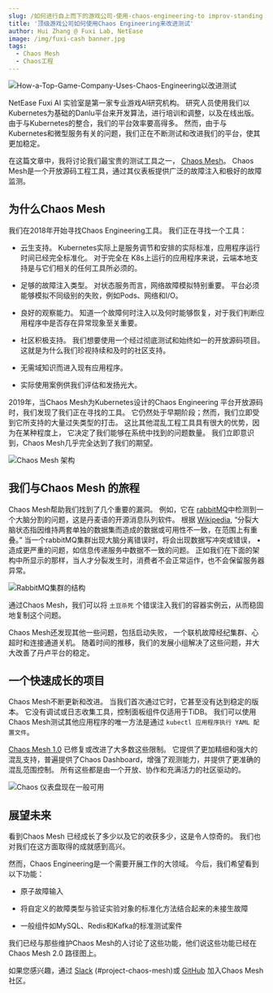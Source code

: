 ```yaml
---
slug: /如何进行自上而下的游戏公司-使用-chaos-engineering-to improv-standing
title: '顶级游戏公司如何使用Chaos Engineering来改进测试'
author: Hui Zhang @ Fuxi Lab, NetEase
image: /img/fuxi-cash banner.jpg
tags:
  - Chaos Mesh
  - Chaos工程
---
```


![How-a-Top-Game-Company-Uses-Chaos-Engineering以改进测试](/img/fuxi-case-banner.jpg)

NetEase Fuxi AI 实验室是第一家专业游戏AI研究机构。 研究人员使用我们以Kubernetes为基础的Danlu平台来开发算法，进行培训和调整，以及在线出版。 由于与Kubernetes的整合，我们的平台效率要高得多。 然而，由于与Kubernetes和微型服务有关的问题，我们正在不断测试和改进我们的平台，使其更加稳定。

<!--truncate-->

在这篇文章中，我将讨论我们最宝贵的测试工具之一， [Chaos Mesh](https://github.com/chaos-mesh/chaos-mesh)。 Chaos Mesh是一个开放源码工程工具，通过其仪表板提供广泛的故障注入和极好的故障监测。

## 为什么Chaos Mesh

我们在2018年开始寻找Chaos Engineering工具。 我们正在寻找一个工具：

- 云生支持。 Kubernetes实际上是服务调节和安排的实际标准，应用程序运行时间已经完全标准化。 对于完全在 K8s上运行的应用程序来说，云端本地支持是与它们相关的任何工具所必须的。

- 足够的故障注入类型。 对状态服务而言，网络故障模拟特别重要。 平台必须能够模拟不同级别的失败，例如Pods、网络和I/O。

- 良好的观察能力。 知道一个故障何时注入以及何时能够恢复，对于我们判断应用程序中是否存在异常现象至关重要。

- 社区积极支持。 我们想要使用一个经过彻底测试和始终如一的开放源码项目。 这就是为什么我们珍视持续和及时的社区支持。

- 无需域知识而进入现有应用程序。

- 实际使用案例供我们评估和发扬光大。

2019年，当Chaos Mesh为Kubernetes设计的Chaos Engineering 平台开放源码时，我们发现了我们正在寻找的工具。 它仍然处于早期阶段；然而，我们立即受到它所支持的大量过失类型的打击。 这比其他混乱工程工具具有很大的优势，因为在某种程度上， 它决定了我们能够在系统中找到的问题数量。 我们立即意识到，Chaos Mesh几乎完全达到了我们的期望。

![Chaos Mesh 架构](/img/chaos-mesh-architecture.png)

## 我们与Chaos Mesh 的旅程

Chaos Mesh帮助我们找到了几个重要的漏洞。 例如，它在 [rabbitMQ](https://www.rabbitmq.com/)中检测到一个大脑分割的问题，这是丹麦语的开源消息队列软件。 根据 [Wikipedia](https://en.wikipedia.org/wiki/Split-brain), “分裂大脑状态指因维持两套单独的数据集而造成的数据或可用性不一致，在范围上有重叠。” 当一个rabbitMQ集群出现大脑分离错误时，将会出现数据写冲突或错误， • 造成更严重的问题，如信息传递服务中数据不一致的问题。 正如我们在下面的架构中所显示的那样，当人才分裂发生时，消费者不会正常运作，也不会保留服务器异常。

![RabbitMQ集群的结构](/img/architecture-of-a-rabbitmq-cluster.png)

通过Chaos Mesh，我们可以将 `土豆杀死` 个错误注入我们的容器实例云，从而稳固地复制这个问题。

Chaos Mesh还发现其他一些问题，包括启动失败， 一个联机故障经纪集群、心超时和连接通道关机。 随着时间的推移，我们的发展小组解决了这些问题，并大大改善了丹卢平台的稳定。

## 一个快速成长的项目

Chaos Mesh不断更新和改进。 当我们首次通过它时，它甚至没有达到稳定的版本。 它没有调试或日志收集工具，控制面板组件仅适用于TiDB。 我们可以使用Chaos Mesh测试其他应用程序的唯一方法是通过 `kubectl 应用程序执行 YAML 配置文件`。

[Chaos Mesh 1.0](https://chaos-mesh.org/blog/chaos-mesh-1.0-chaos-engineering-on-kubernetes-made-easier) 已修复或改进了大多数这些限制。 它提供了更加精细和强大的混乱支持，普遍提供了Chaos Dashboard，增强了观测能力，并提供了更准确的混乱范围控制。 所有这些都是由一个开放、协作和充满活力的社区驱动的。

![Chaos 仪表盘现在一般可用](/img/chaos-dashboard.gif)

## 展望未来

看到Chaos Mesh 已经成长了多少以及它的收获多少，这是令人惊奇的。 我们也对我们在这方面取得的成就感到高兴。

然而，Chaos Engineering是一个需要开展工作的大领域。 今后，我们希望看到以下功能：

- 原子故障输入

- 将自定义的故障类型与验证实验对象的标准化方法结合起来的未接生故障

- 一般组件如MySQL、Redis和Kafka的标准测试案件

我们已经与那些维护Chaos Mesh的人讨论了这些功能，他们说这些功能已经在Chaos Mesh 2.0 路径图上。

如果您感兴趣，通过 [Slack](https://slack.cncf.io/) (#project-chaos-mesh)或 [GitHub](https://github.com/chaos-mesh/chaos-mesh) 加入Chaos Mesh社区。
